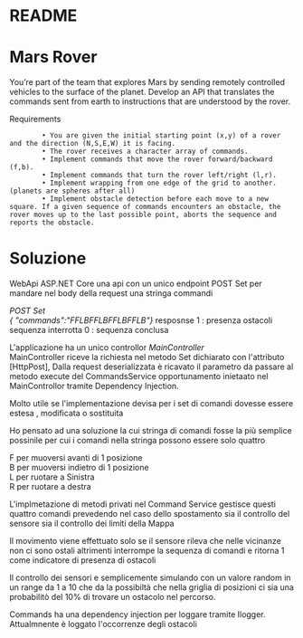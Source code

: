 # README


# Mars Rover

You’re part of the team that explores Mars by sending remotely controlled vehicles to the surface of the planet. Develop an API that translates the commands sent from earth to instructions that are understood by the rover.

Requirements

            • You are given the initial starting point (x,y) of a rover and the direction (N,S,E,W) it is facing.
            • The rover receives a character array of commands.
            • Implement commands that move the rover forward/backward (f,b).
            • Implement commands that turn the rover left/right (l,r).
            • Implement wrapping from one edge of the grid to another. (planets are spheres after all)
            • Implement obstacle detection before each move to a new square. If a given sequence of commands encounters an obstacle, the rover moves up to the last possible point, aborts the sequence and reports the obstacle.

# Soluzione

WebApi ASP.NET Core 
una api con un unico endpoint  POST Set per mandare nel body della request una stringa commandi

_POST Set</br>
{ "commands":"FFLBFFLBFFLBFFLB"}_
resposnse
1 : presenza ostacoli sequenza interrotta
0 : sequenza conclusa

L'applicazione ha un unico controllor _MainController_</br>
MainController riceve la richiesta nel metodo Set dichiarato con l'attributo [HttpPost],
Dalla request deserializzata è ricavato il parametro da passare al metodo execute del CommandsService opportunamento inietaato nel
MainControllor tramite Dependency Injection. 

Molto utile se l'implementazione devisa per i set di comandi dovesse essere estesa , modificata o sostituita

Ho pensato ad una soluzione la cui stringa di comandi fosse la più semplice possinile per cui i comandi nella stringa possono essere solo quattro


F per muoversi avanti di 1 posizione<br>
B per muoversi indietro di 1 posizione<br>
L per ruotare a Sinistra<br>
R per ruotare a destra<br>

L'implmetazione di metodi privati nel Command Service gestisce questi quattro comandi prevedendo nel caso dello spostamento sia il controllo del sensore sia il controllo dei limiti della Mappa

Il movimento viene effettuato solo se il sensore rileva che nelle vicinanze non ci sono ostali altrimenti interrompe la sequenza di comandi e ritorna 1 come indicatore di presenza di ostacoli

Il controllo dei sensori e semplicemente simulando con un valore random in un range da 1 a 10 che da la possibiltà che nella griglia di posizioni ci sia una probabilitò del 10% di trovare un ostacolo nel percorso.

Commands ha una dependency injection per loggare tramite Ilogger. Attualmnente è loggato l'occorrenze degli ostacoli




